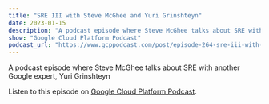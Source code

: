 ```yaml
---
title: "SRE III with Steve McGhee and Yuri Grinshteyn"
date: 2023-01-15
description: "A podcast episode where Steve McGhee talks about SRE with another Google expert, Yuri Grinshteyn"
show: "Google Cloud Platform Podcast"
podcast_url: "https://www.gcppodcast.com/post/episode-264-sre-iii-with-steve-mcghee-and-yuri-grinshteyn/"
---
```


A podcast episode where Steve McGhee talks about SRE with another Google expert, Yuri Grinshteyn

Listen to this episode on [Google Cloud Platform Podcast](https://www.gcppodcast.com/post/episode-264-sre-iii-with-steve-mcghee-and-yuri-grinshteyn/).
